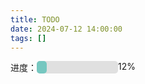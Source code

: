 ```yaml
---
title: TODO
date: 2024-07-12 14:00:00
tags: []
---
```


<div style="display: inline-flex; width: 200px">
	<span>进度：</span>
	<div style="width: 100%; background-color: #e0e0e0; border-radius: 5px;flex: 1;">
		<div style="width: 12%; background-color: #76c7c0; height: 20px; border-radius: 5px;"></div>
	</div>
	<span>12%</span>
</div>
